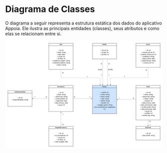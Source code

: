 # Diagrama de Classes

O diagrama a seguir representa a estrutura estática dos dados do aplicativo Appoia. Ele ilustra as principais entidades (classes), seus atributos e como elas se relacionam entre si.

![Diagrama de Classes do Appoia](diagrama_de_classes.png)
